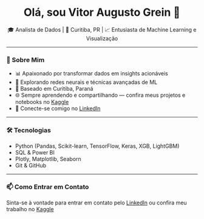 <h1 align="center">Olá, sou Vitor Augusto Grein 👋</h1>

<p align="center">
  🎓 Analista de Dados | 📍 Curitiba, PR | 📈 Entusiasta de Machine Learning e Visualização
</p>

---

### 🚀 Sobre Mim

- 📊 Apaixonado por transformar dados em insights acionáveis  
- 🤖 Explorando redes neurais e técnicas avançadas de ML  
- 📍 Baseado em Curitiba, Paraná  
- 🌐 Sempre aprendendo e compartilhando — confira meus projetos e notebooks no [Kaggle](https://www.kaggle.com/vitorgrein0628)  
- 👔 Conecte-se comigo no [LinkedIn](https://www.linkedin.com/in/vitor-augusto-grein-60240a2b3/)

---

### 🛠️ Tecnologias

- Python (Pandas, Scikit-learn, TensorFlow, Keras, XGB, LightGBM)
- SQL & Power BI
- Plotly, Matplotlib, Seaborn
- Git & GitHub

---

### 📫 Como Entrar em Contato

Sinta-se à vontade para entrar em contato pelo [LinkedIn](https://www.linkedin.com/in/vitor-augusto-grein-60240a2b3/) ou confira meu trabalho no [Kaggle](https://www.kaggle.com/vitorgrein0628)
